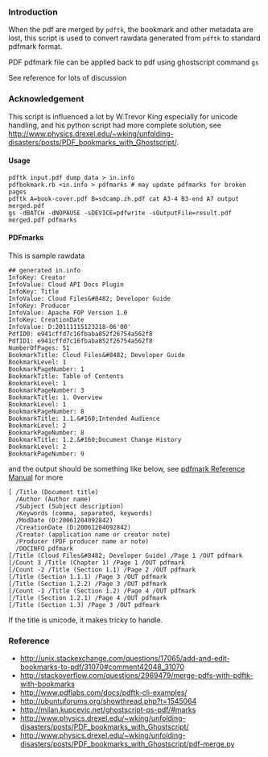 ### Introduction
When the pdf are merged by `pdftk`, the bookmark and other metadata are lost, this script is used to convert rawdata generated from `pdftk` to standard pdfmark format.

PDF pdfmark file can be applied back to pdf using ghostscript command `gs`

See reference for lots of discussion

### Acknowledgement
This script is influenced a lot by W.Trevor King especially for unicode handling, and his python script had more complete solution, see <http://www.physics.drexel.edu/~wking/unfolding-disasters/posts/PDF_bookmarks_with_Ghostscript/>.

#### Usage

~~~~~~~~ {.bash}
pdftk input.pdf dump_data > in.info
pdfbokmark.rb <in.info > pdfmarks # may update pdfmarks for broken pages
pdftk A=book-cover.pdf B=sdcamp.zh.pdf cat A3-4 B3-end A7 output merged.pdf
gs -dBATCH -dNOPAUSE -sDEVICE=pdfwrite -sOutputFile=result.pdf merged.pdf pdfmarks
~~~~~~~~~~~~~~~~

#### PDFmarks
This is sample rawdata

~~~~~~~~~~~~~~~~~~~~
## generated in.info
InfoKey: Creator
InfoValue: Cloud API Docs Plugin
InfoKey: Title
InfoValue: Cloud Files&#8482; Developer Guide
InfoKey: Producer
InfoValue: Apache FOP Version 1.0
InfoKey: CreationDate
InfoValue: D:20111115123218-06'00'
PdfID0: e941cffd7c16fbaba852f26754a562f8
PdfID1: e941cffd7c16fbaba852f26754a562f8
NumberOfPages: 51
BookmarkTitle: Cloud Files&#8482; Developer Guide
BookmarkLevel: 1
BookmarkPageNumber: 1
BookmarkTitle: Table of Contents
BookmarkLevel: 1
BookmarkPageNumber: 3
BookmarkTitle: 1. Overview
BookmarkLevel: 1
BookmarkPageNumber: 8
BookmarkTitle: 1.1.&#160;Intended Audience
BookmarkLevel: 2
BookmarkPageNumber: 8
BookmarkTitle: 1.2.&#160;Document Change History
BookmarkLevel: 2
BookmarkPageNumber: 9
~~~~~~~~~~~~~~~~~~~~

and the output should be something like below, see [pdfmark Reference Manual](http://partners.adobe.com/public/developer/en/acrobat/sdk/pdf/pdf_creation_apis_and_specs/pdfmarkReference.pdf) for more

~~~~~~~~~~~~~~~~
[ /Title (Document title)
  /Author (Author name)
  /Subject (Subject description)
  /Keywords (comma, separated, keywords)
  /ModDate (D:20061204092842)
  /CreationDate (D:20061204092842)
  /Creator (application name or creator note)
  /Producer (PDF producer name or note)
  /DOCINFO pdfmark
[/Title (Cloud Files&#8482; Developer Guide) /Page 1 /OUT pdfmark
[/Count 3 /Title (Chapter 1) /Page 1 /OUT pdfmark
[/Count -2 /Title (Section 1.1) /Page 2 /OUT pdfmark
[/Title (Section 1.1.1) /Page 3 /OUT pdfmark
[/Title (Section 1.2.2) /Page 3 /OUT pdfmark
[/Count -1 /Title (Section 1.2) /Page 4 /OUT pdfmark
[/Title (Section 1.2.1) /Page 4 /OUT pdfmark
[/Title (Section 1.3) /Page 3 /OUT pdfmark
~~~~~~~~~~~~~~~~~~~~~~

If the title is unicode, it makes tricky to handle.

### Reference

 * http://unix.stackexchange.com/questions/17065/add-and-edit-bookmarks-to-pdf/31070#comment42048_31070
 * http://stackoverflow.com/questions/2969479/merge-pdfs-with-pdftk-with-bookmarks
 * http://www.pdflabs.com/docs/pdftk-cli-examples/
 * http://ubuntuforums.org/showthread.php?t=1545064
 * http://milan.kupcevic.net/ghostscript-ps-pdf/#marks
 * http://www.physics.drexel.edu/~wking/unfolding-disasters/posts/PDF_bookmarks_with_Ghostscript/
 * http://www.physics.drexel.edu/~wking/unfolding-disasters/posts/PDF_bookmarks_with_Ghostscript/pdf-merge.py